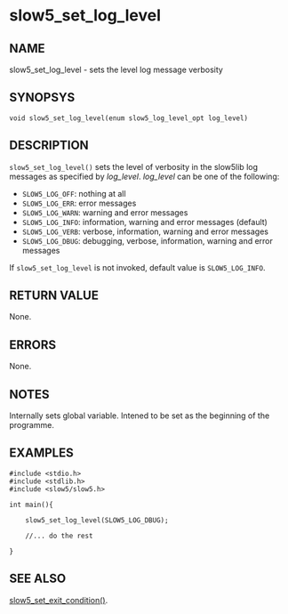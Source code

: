 # slow5_set_log_level

## NAME

slow5_set_log_level - sets the level log message verbosity

## SYNOPSYS

`void slow5_set_log_level(enum slow5_log_level_opt log_level)`

## DESCRIPTION

`slow5_set_log_level()` sets the level of verbosity in the slow5lib log messages as specified by *log_level*. *log_level* can be one of the following:

- `SLOW5_LOG_OFF`:  nothing at all
- `SLOW5_LOG_ERR`:  error messages
- `SLOW5_LOG_WARN`: warning and error messages
- `SLOW5_LOG_INFO`: information, warning and error messages (default)
- `SLOW5_LOG_VERB`: verbose, information, warning and error messages
- `SLOW5_LOG_DBUG`: debugging, verbose, information, warning and error messages

If `slow5_set_log_level` is not invoked,  default value is `SLOW5_LOG_INFO`.

## RETURN VALUE

None.

## ERRORS

None.


## NOTES

Internally sets global variable. Intened to be set as the beginning of the programme.

## EXAMPLES

```
#include <stdio.h>
#include <stdlib.h>
#include <slow5/slow5.h>

int main(){

	slow5_set_log_level(SLOW5_LOG_DBUG);
   
	//... do the rest

}
```

## SEE ALSO
[slow5_set_exit_condition()](slow5_set_exit_condition.md).
